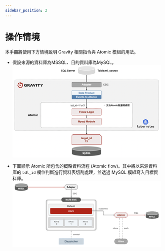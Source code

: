 ```yaml
---
sidebar_position: 2
---
```



# 操作情境



本手冊將使用下方情境說明 Gravity 相關指令與 Atomic 模組的用法。

- 假設來源的資料庫為MSSQL、目的資料庫為MySQL。
![image](/img/env1.png)


- 下圖顯示 Atomic 所包含的概略資料流程 (Atomic flow)。其中將以來源資料庫的 `bdl_id` 欄位判斷進行資料表切割處理，並透過 MySQL 模組寫入目標資料庫。
![image](/img/env2.png)
